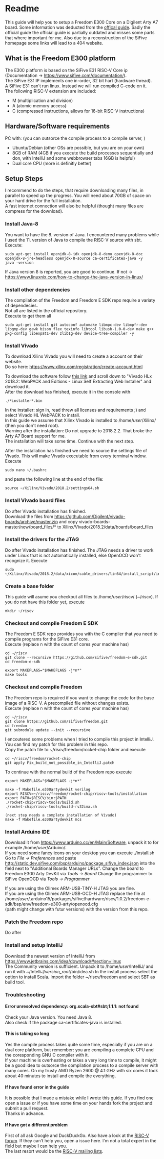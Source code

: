 # Readme
This guide will help you to setup a Freedom E300 Core on a Digilent Arty A7 board.
Some information was deducted from the 
[offical guide](https://static.dev.sifive.com/SiFive-E310-arty-gettingstarted-v1.0.6.pdf).
Sadly the official guide the official guide is partially outdated and misses some
parts that where important for me.
Also due to a reconstruction of the SiFive homepage some links will lead to a 404 website.

## What is the Freedom E300 platform
The E300 platform is based on the SiFive E31 RISC-V Core ip 
(Documentation -> https://www.sifive.com/documentation/).  
The SiFive E31 IP implements one in-order, 32 bit hart (hardware thread).  
A SiFive E31 can't run linux. Instead we will run compiled C-code on it.  
The following RISC-V extension are included:
- M (multiplication and division)
- A (atomic memory access)
- C (compressed instructions, allows for 16-bit RISC-V instructions)

## Hardware/Software requirements
PC with: (you can outsorce the compile process to a compile server, )
- Ubuntu/Debian (other OSs are possible, but you are on your own)
- 8GB of RAM (4GB if you execute the build processes sequentially and don, with IntelliJ and some webbrowser tabs 16GB is helpful)
- Dual core CPU (more is definitly better)

## Setup Steps
I recommend to do the steps, that require downloading many files, in parallel to speed up the progress. 
You will need about 70GB of space on your hard drive for the full installation.  
A fast internet connection will also be helpful (thought many files are compress for the download).

### Install Java-8
You want to have the 8. version of Java.
I encountered many problems while I used the 11. version of Java to compile the RISC-V source with sbt.  
Execute: 
```console
sudo apt-get install openjdk-8-jdk openjdk-8-demo openjdk-8-doc openjdk-8-jre-headless openjdk-8-source ca-certificates-java -y
java -version
```
If Java version 8 is reported, you are good to continue.
If not -> https://www.linuxnix.com/how-to-change-the-java-version-in-linux/

### Install other dependencies
The compilation of the Freedom and Freedom E SDK repo require a variaty of dependecies.  
Not all are listed in the official repository.  
Execute to get them all  
```console
sudo apt-get install git autoconf automake libmpc-dev libmpfr-dev libgmp-dev gawk bison flex texinfo libtool libusb-1.0-0-dev make g++ pkg-config libexpat1-dev zlib1g-dev device-tree-compiler -y
```

### Install Vivado
To download Xilinx Vivado you will need to create a account on their website.  
Do so here: https://www.xilinx.com/registration/create-account.html

To download the software follow [this link](https://www.xilinx.com/support/download.html)
and scroll down to "Vivado HLx 2018.2: WebPACK and Editions - Linux Self Extracting Web Installer"
and download it.  
After the download has finished, execute it in the console with
```console
./*installer*.bin
```
In the installer: sign in, read threw all licenses and requirements ;) and 
select Vivado HL WebPACK to install.  
In this guide we assume that Xilinx Vivado is installed to /home/*user*/Xilinx/ (then you don't need root).  
Warning after the installation: Do not upgrade to 2018.2.2.
That broke the Arty A7 Board support for me.  
The installation will take some time. Continue with the next step.

After the installation has finished we need to source the settings file of Vivado.
This will make Vivado executable from every terminal window.
Execute
```console
sudo nano ~/.bashrc
```
and paste the following line at the end of the file:
```console
source ~/Xilinx/Vivado/2018.2/settings64.sh
```

### Install Vivado board files
Do after Vivado installation has finished.  
Download the files from https://github.com/Digilent/vivado-boards/archive/master.zip
and copy vivado-boards-master/new/board_files/* to Xilinx/Vivado/2018.2/data/boards/board_files

### Install the drivers for the JTAG
Do after Vivado installation has finished.
The JTAG needs a driver to work under Linux that is not automatically installed, else
OpenOCD won't recognize it.
Execute
```console
sudo ~/Xilinx/Vivado/2018.2/data/xicom/cable_drivers/lin64/install_script/install_drivers/install_drivers
```

### Create a base folder
This guide will asume you checkout all files to /home/*user*/riscv/ (~/riscv).
If you do not have this folder yet, execute
```console
mkdir ~/riscv
```

### Checkout and compile Freedom E SDK
The Freedom E SDK repo provides you with the C compiler that you need to compile
programs for the SiFive E31 core.  
Execute (replace n with the count of cores your machine has)
```console
cd ~/riscv
git clone --recursive https://github.com/sifive/freedom-e-sdk.git
cd freedom-e-sdk

export MAKEFLAGS="$MAKEFLAGS -j*n*"
make tools
```

### Checkout and compile Freedom
The Freedom repo is required if you want to change the code for the base image of a
RISC-V. A precompiled file without changes exists.  
Execute (replace n with the count of cores your machine has)
```console
cd ~/riscv
git clone https://github.com/sifive/freedom.git
cd freedom
git submodule update --init --recursive
```

I encoutered some problems when I tried to compile this project in IntelliJ.
You can find my patch for this problem in this repo.  
Copy the patch file to ~/riscv/freedom/rocket-chip folder and execute
```console
cd ~/riscv/freedom/rocket-chip
git apply Fix_build_not_possible_in_IntelliJ.patch
```

To continue with the normal build of the Freedom repo execute

``` console
export MAKEFLAGS="$MAKEFLAGS -j*n*"

make -f Makefile.e300artydevkit verilog
export RISCV=~/riscv/freedom/rocket-chip/riscv-tools/installation
export PATH=$RISCV/bin:$PATH
./rocket-chip/riscv-tools/build.sh
./rocket-chip/riscv-tools/build-rv32ima.sh

(next step needs a complete installation of Vivado)
make -f Makefile.e300artydevkit mcs
```


### Install Arduino IDE
Download it from https://www.arduino.cc/en/Main/Software, unpack it to
for example /home/*user*/Arduino/.  
If you need some fancy icons on your desktop you can execute ./install.sh  
Go to *File -> Preferences* and paste http://static.dev.sifive.com/bsp/arduino/package_sifive_index.json
into the field next to "Additional Boards Manager URLs".
Change the board to Freedom E300 Arty DevKit via *Tools -> Board*
Change the programmer to SiFive OpenOCD via *Tools -> Programmer*

If you are using the Olimex ARM-USB-TINY-H JTAG you are fine.  
If you are using the Olimex ARM-USB-OCD-H JTAG replace the file at
/home/*user*/.arduino15/packages/sifive/hardware/riscv/1.0.2/freedom-e-sdk/bsp/env/freedom-e300-arty/openocd.cfg  
(path might change with futur versions) with the version from this repo.

### Patch the Freedom repo
Do after 

### Install and setup IntelliJ
Download the newest version of IntelliJ from https://www.jetbrains.com/idea/download/#section=linux  
The Community version is sufficient.
Unpack it to /home/*user*/IntelliJ/ and run it with ~/IntelliJ/*version_root*/bin/idea.sh
In the install process select the option to install Scala.
Import the folder ~/riscv/freedom and select SBT as build tool.

### Troubleshooting

#### Error unresolved dependency: org.scala-sbt#sbt;1.1.1: not found
Check your Java version. You need Java 8.  
Also check if the package ca-certificates-java is installed.

#### This is taking so long
Yes the compile process takes quite some time, especially if you are on a dual core platform, but remember:
you are compiling a complete CPU and the coresponding GNU C compiler with it.  
If your machine is overheating or takes a very long time to compile, it might be a good
idea to outsorce the compilation process to a compile server with many cores.
On my trusty AMD Ryzen 2600 @ 4.1 GHz with six cores it took about 40 minutes to install and compile the everything.

#### If have found error in the guide
It is possible that I made a mistake while I wrote this guide. If you find one open a issue or if you have some
time on your hands fork the project and submit a pull request.  
Thanks in advance.

#### If have got a different problem
First of all ask Google and DuckDuckGo. Also have a look at the [RISC-V forum](https://riscv.org/forum/).
If they can't help you, open a issue here. I'm not a total expert in the field but maybe I can help you.  
The last resort would be the [RISC-V mailing lists](https://riscv.org/mailing-lists/).
 